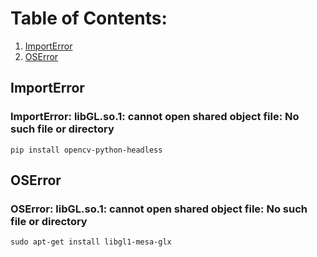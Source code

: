 # Table of Contents:
1. [ImportError](#import)  
2. [OSError](#os)

## ImportError <a name="import"></a>
### ImportError: libGL.so.1: cannot open shared object file: No such file or directory
```
pip install opencv-python-headless
```

## OSError <a name="os"></a>
### OSError: libGL.so.1: cannot open shared object file: No such file or directory
```
sudo apt-get install libgl1-mesa-glx
```